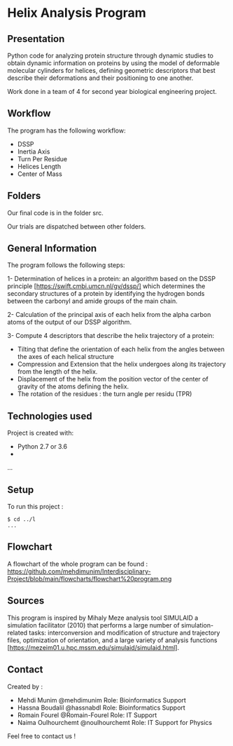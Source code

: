 # Helix Analysis Program


## Presentation

Python code for analyzing protein structure through dynamic studies to obtain dynamic information on proteins by using the model of deformable molecular cylinders for helices, defining geometric descriptors that best describe their deformations and their positioning to one another.


Work done in a team of 4 for second year biological engineering project.

## Workflow

The program has the following workflow:
- DSSP
- Inertia Axis
- Turn Per Residue
- Helices Length
- Center of Mass

## Folders

Our final code is in the folder src.

Our trials are dispatched between other folders.

## General Information

The program follows the following steps:

1- Determination of helices in a protein: an algorithm based on the DSSP principle [https://swift.cmbi.umcn.nl/gv/dssp/]  which determines the secondary structures of a protein by identifying the hydrogen bonds between the carbonyl and amide groups of the main chain.

2- Calculation of the principal axis of each helix from the alpha carbon atoms of the output of our DSSP algorithm.

3- Compute 4 descriptors that describe the helix trajectory of a protein:
- Tilting that define the orientation of each helix from the angles between the axes of each helical structure
- Compression and Extension that the helix undergoes along its trajectory from the length of the helix.
- Displacement of the helix from the position vector of the center of gravity of the atoms defining the helix.
- The rotation of the residues :  the turn angle per residu (TPR) 

## Technologies used

Project is created with:
* Python 2.7 or 3.6
* 
...

## Setup

To run this project :

```
$ cd ../l
...
```


## Flowchart

A flowchart of the whole program can be found :
https://github.com/mehdimunim/Interdisciplinary-Project/blob/main/flowcharts/flowchart%20program.png

## Sources

This program is inspired by Mihaly Meze analysis tool SIMULAID a simulation facilitator (2010) that performs a large number of simulation-related tasks: interconversion and modification of structure and trajectory files, optimization of orientation, and a large variety of analysis functions [https://mezeim01.u.hpc.mssm.edu/simulaid/simulaid.html].


## Contact

Created by :
- Mehdi Munim @mehdimunim  Role: Bioinformatics Support
- Hassna Boudalil @hassnabdl Role: Bioinformatics Support
- Romain Fourel  @Romain-Fourel  Role:  IT Support
- Naima Oulhourchemt @noulhourchemt   Role:  IT Support for Physics

Feel free to contact us !


